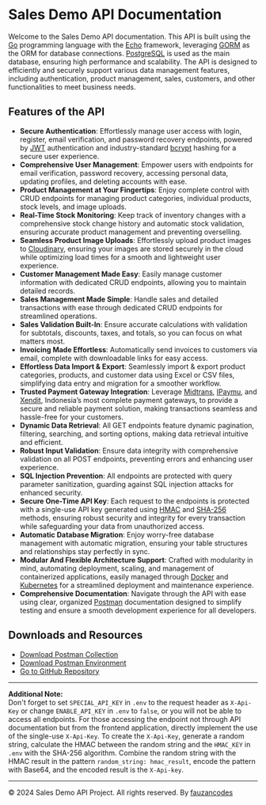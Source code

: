 # Sales Demo API Documentation

Welcome to the Sales Demo API documentation. This API is built using the [Go](https://go.dev/) programming language with the [Echo](https://echo.labstack.com/) framework, leveraging [GORM](https://gorm.io/) as the ORM for database connections. [PostgreSQL](https://www.postgresql.org/) is used as the main database, ensuring high performance and scalability. The API is designed to efficiently and securely support various data management features, including authentication, product management, sales, customers, and other functionalities to meet business needs.

## Features of the API

- **Secure Authentication**: Effortlessly manage user access with login, register, email verification, and password recovery endpoints, powered by [JWT](https://jwt.io/) authentication and industry-standard [bcrypt](https://en.wikipedia.org/wiki/Bcrypt) hashing for a secure user experience.
- **Comprehensive User Management**: Empower users with endpoints for email verification, password recovery, accessing personal data, updating profiles, and deleting accounts with ease.
- **Product Management at Your Fingertips**: Enjoy complete control with CRUD endpoints for managing product categories, individual products, stock levels, and image uploads.
- **Real-Time Stock Monitoring**: Keep track of inventory changes with a comprehensive stock change history and automatic stock validation, ensuring accurate product management and preventing overselling.
- **Seamless Product Image Uploads**: Effortlessly upload product images to [Cloudinary](https://cloudinary.com/), ensuring your images are stored securely in the cloud while optimizing load times for a smooth and lightweight user experience.
- **Customer Management Made Easy**: Easily manage customer information with dedicated CRUD endpoints, allowing you to maintain detailed records.
- **Sales Management Made Simple**: Handle sales and detailed transactions with ease through dedicated CRUD endpoints for streamlined operations.
- **Sales Validation Built-In**: Ensure accurate calculations with validation for subtotals, discounts, taxes, and totals, so you can focus on what matters most.
- **Invoicing Made Effortless**: Automatically send invoices to customers via email, complete with downloadable links for easy access.
- **Effortless Data Import & Export**: Seamlessly import & export product categories, products, and customer data using Excel or CSV files, simplifying data entry and migration for a smoother workflow.
- **Trusted Payment Gateway Integration**: Leverage [Midtrans](https://midtrans.com/), [IPaymu](https://ipaymu.com/), and [Xendit](https://www.xendit.co/), Indonesia’s most complete payment gateways, to provide a secure and reliable payment solution, making transactions seamless and hassle-free for your customers.
- **Dynamic Data Retrieval**: All GET endpoints feature dynamic pagination, filtering, searching, and sorting options, making data retrieval intuitive and efficient.
- **Robust Input Validation**: Ensure data integrity with comprehensive validation on all POST endpoints, preventing errors and enhancing user experience.
- **SQL Injection Prevention**: All endpoints are protected with query parameter sanitization, guarding against SQL injection attacks for enhanced security.
- **Secure One-Time API Key**: Each request to the endpoints is protected with a single-use API key generated using [HMAC](https://en.wikipedia.org/wiki/HMAC) and [SHA-256](https://en.wikipedia.org/wiki/SHA-2) methods, ensuring robust security and integrity for every transaction while safeguarding your data from unauthorized access.
- **Automatic Database Migration**: Enjoy worry-free database management with automatic migration, ensuring your table structures and relationships stay perfectly in sync.
- **Modular And Flexible Architecture Support**: Crafted with modularity in mind, automating deployment, scaling, and management of containerized applications, easily managed through [Docker](https://www.docker.com/) and [Kubernetes](https://kubernetes.io/) for a streamlined deployment and maintenance experience.
- **Comprehensive Documentation**: Navigate through the API with ease using clear, organized [Postman](https://www.postman.com/) documentation designed to simplify testing and ensure a smooth development experience for all developers.

## Downloads and Resources

- [Download Postman Collection](./docs/Sale%20Demo%20API.postman_collection.json)
- [Download Postman Environment](./docs/Sales%20Demo%20API.postman_environment.json)
- [Go to GitHub Repository](https://github.com/fauzancodes/sales-demo-api)

---

**Additional Note:**  
Don't forget to set `SPECIAL_API_KEY` in `.env` to the request header as `X-Api-Key` or change `ENABLE_API_KEY` in `.env` to `false`, or you will not be able to access all endpoints. For those accessing the endpoint not through API documentation but from the frontend application, directly implement the use of the single-use `X-Api-Key`. To create the `X-Api-Key`, generate a random string, calculate the HMAC between the random string and the `HMAC_KEY` in `.env` with the SHA-256 algorithm. Combine the random string with the HMAC result in the pattern `random_string: hmac_result`, encode the pattern with Base64, and the encoded result is the `X-Api-key`.

---

&copy; 2024 Sales Demo API Project. All rights reserved. By [fauzancodes](https://fauzancodes.id/)
